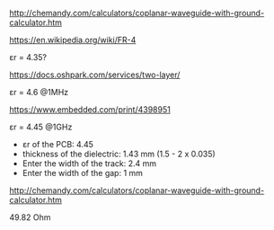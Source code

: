 
http://chemandy.com/calculators/coplanar-waveguide-with-ground-calculator.htm

https://en.wikipedia.org/wiki/FR-4

εr = 4.35?

https://docs.oshpark.com/services/two-layer/

εr = 4.6 @1MHz

https://www.embedded.com/print/4398951

εr = 4.45 @1GHz


  * εr of the PCB: 4.45
  * thickness of the dielectric: 1.43 mm (1.5 - 2 x 0.035)
  * Enter the width of the track: 2.4 mm
  * Enter the width of the gap: 1 mm

http://chemandy.com/calculators/coplanar-waveguide-with-ground-calculator.htm

49.82 Ohm
  
